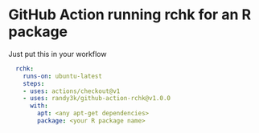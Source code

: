 # GitHub Action running rchk for an R package

Just put this in your workflow

```yml
  rchk:
    runs-on: ubuntu-latest
    steps:
    - uses: actions/checkout@v1
    - uses: randy3k/github-action-rchk@v1.0.0
      with:
        apt: <any apt-get dependencies>
        package: <your R package name>
```
